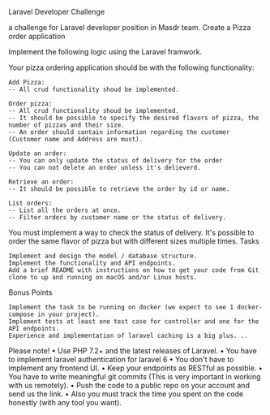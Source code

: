 Laravel Developer Challenge

a challenge for Laravel developer position in Masdr team.
Create a Pizza order application

Implement the following logic using the Laravel framwork.

Your pizza ordering application should be with the following functionality:

    Add Pizza:
    -- All crud functionality shoud be implemented.

    Order pizza:
    -- All crud functionality shoud be implemented.
    -- It should be possible to specify the desired flavors of pizza, the number of pizzas and their size.
    -- An order should contain information regarding the customer (Customer name and Address are must).

    Update an order:
    -- You can only update the status of delivery for the order
    -- You can not delete an order unless it's delieverd.

    Retrieve an order:
    -- It should be possible to retrieve the order by id or name.

    List orders:
    -- List all the orders at once.
    -- Filter orders by customer name or the status of delivery.

You must implement a way to check the status of delivery.
It's possible to order the same flavor of pizza but with different sizes multiple times.
Tasks

    Implement and design the model / database structure.
    Implement the functionality and API endpoints.
    Add a brief README with instructions on how to get your code from Git clone to up and running on macOS and/or Linux hosts.

Bonus Points

    Implement the task to be running on docker (we expect to see 1 docker-compose in your project).
    Implement tests at least one test case for controller and one for the API endpoints.
    Experience and implementation of laravel caching is a big plus. ..

Please note!
• Use PHP 7.2+ and the latest releases of Laravel.
• You have to implement laravel authentication for laravel 6
• You don't have to implement any frontend UI.
• Keep your endpoints as RESTful as possible.
• You have to write meaningful git commits (This is very important in working with us remotely).
• Push the code to a public repo on your account and send us the link.
• Also you must track the time you spent on the code honestly (with any tool you want).

